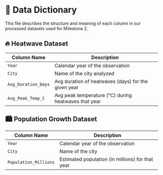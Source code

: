 # 📘 Data Dictionary

This file describes the structure and meaning of each column in our
processed datasets used for Milestone 2.

## 🔥 Heatwave Dataset

| Column Name         | Description                                            |
|---------------------|--------------------------------------------------------|
| `Year`              | Calendar year of the observation                       |
| `City`              | Name of the city analyzed                              |
| `Avg_Duration_Days` | Avg duration of heatwaves (days) for the given year    |
| `Avg_Peak_Temp_C`   | Avg peak temperature (°C) during heatwaves that year   |

## 🏙️ Population Growth Dataset

| Column Name            | Description                                         |
|------------------------|-----------------------------------------------------|
| `Year`                 | Calendar year of the observation                    |
| `City`                 | Name of the city                                    |
| `Population_Millions` | Estimated population (in millions) for that year     |

